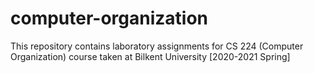 # computer-organization
This repository contains laboratory assignments for CS 224 (Computer Organization) course taken at Bilkent University [2020-2021 Spring]
